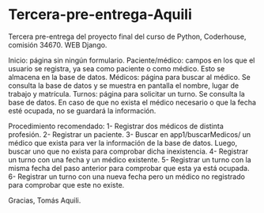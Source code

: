 # Tercera-pre-entrega-Aquili
Tercera pre-entrega del proyecto final del curso de Python, Coderhouse, comisión 34670. WEB Django.

Inicio: página sin ningún formulario.
Paciente/médico: campos en los que el usuario se registra, ya sea como paciente o como médico. Esto se almacena en la base de datos.
Médicos: página para buscar al médico. Se consulta la base de datos y se muestra en pantalla el nombre, lugar de trabajo y matrícula.
Turnos: página para solicitar un turno. Se consulta la base de datos. En caso de que no exista el médico necesario o que la fecha esté ocupada, no se guardará la información.

Procedimiento recomendado:
1- Registrar dos médicos de distinta profesión.
2- Registrar un paciente. 
3- Buscar en app1/buscarMedicos/ un médico que exista para ver la información de la base de datos. Luego, buscar uno que no exista para comprobar dicha inexistencia.
4- Registrar un turno con una fecha y un médico existente.
5- Registrar un turno con la misma fecha del paso anterior para comprobar que esta ya está ocupada.
6- Registrar un turno con una nueva fecha pero un médico no registrado para comprobar que este no existe.

Gracias, Tomás Aquili.
